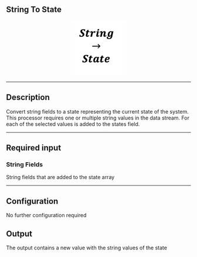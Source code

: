 <!--
  ~ Licensed to the Apache Software Foundation (ASF) under one or more
  ~ contributor license agreements.  See the NOTICE file distributed with
  ~ this work for additional information regarding copyright ownership.
  ~ The ASF licenses this file to You under the Apache License, Version 2.0
  ~ (the "License"); you may not use this file except in compliance with
  ~ the License.  You may obtain a copy of the License at
  ~
  ~    http://www.apache.org/licenses/LICENSE-2.0
  ~
  ~ Unless required by applicable law or agreed to in writing, software
  ~ distributed under the License is distributed on an "AS IS" BASIS,
  ~ WITHOUT WARRANTIES OR CONDITIONS OF ANY KIND, either express or implied.
  ~ See the License for the specific language governing permissions and
  ~ limitations under the License.
  ~
  -->

## String To State

<p align="center"> 
    <img src="icon.png" width="150px;" class="pe-image-documentation"/>
</p>

***

## Description

Convert string fields to a state representing the current state of the system.
This processor requires one or multiple string values in the data stream.
For each of the selected values is added to the states field.
***

## Required input

### String Fields
String fields that are added to the state array

***

## Configuration
No further configuration required

## Output
The output contains a new value with the string values of the state
